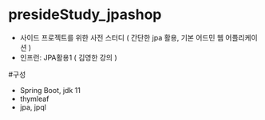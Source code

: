 # presideStudy_jpashop
- 사이드 프로젝트를 위한 사전 스터디 ( 간단한 jpa 활용, 기본 어드민 웹 어플리케이션 )
- 인프런: JPA활용1 ( 김영한 강의 )

#구성
- Spring Boot, jdk 11
- thymleaf
- jpa, jpql
